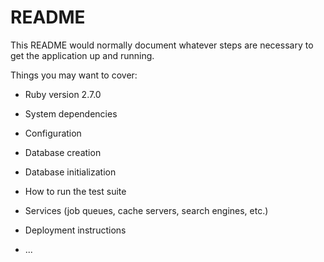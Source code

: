 # README

This README would normally document whatever steps are necessary to get the
application up and running.

Things you may want to cover:

* Ruby version
  2.7.0

* System dependencies

* Configuration

* Database creation

* Database initialization

* How to run the test suite

* Services (job queues, cache servers, search engines, etc.)

* Deployment instructions

* ...
